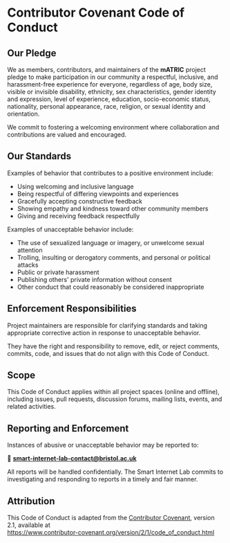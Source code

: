 # Contributor Covenant Code of Conduct

## Our Pledge

We as members, contributors, and maintainers of the **mATRIC** project pledge to make participation in our community a respectful, inclusive, and harassment-free experience for everyone, regardless of age, body size, visible or invisible disability, ethnicity, sex characteristics, gender identity and expression, level of experience, education, socio-economic status, nationality, personal appearance, race, religion, or sexual identity and orientation.

We commit to fostering a welcoming environment where collaboration and contributions are valued and encouraged.

## Our Standards

Examples of behavior that contributes to a positive environment include:

- Using welcoming and inclusive language
- Being respectful of differing viewpoints and experiences
- Gracefully accepting constructive feedback
- Showing empathy and kindness toward other community members
- Giving and receiving feedback respectfully

Examples of unacceptable behavior include:

- The use of sexualized language or imagery, or unwelcome sexual attention
- Trolling, insulting or derogatory comments, and personal or political attacks
- Public or private harassment
- Publishing others' private information without consent
- Other conduct that could reasonably be considered inappropriate

## Enforcement Responsibilities

Project maintainers are responsible for clarifying standards and taking appropriate corrective action in response to unacceptable behavior.

They have the right and responsibility to remove, edit, or reject comments, commits, code, and issues that do not align with this Code of Conduct.

## Scope

This Code of Conduct applies within all project spaces (online and offline), including issues, pull requests, discussion forums, mailing lists, events, and related activities.

## Reporting and Enforcement

Instances of abusive or unacceptable behavior may be reported to:

📧 **[smart-internet-lab-contact@bristol.ac.uk](mailto:smart-internet-lab-contact@bristol.ac.uk)**

All reports will be handled confidentially. The Smart Internet Lab commits to investigating and responding to reports in a timely and fair manner.

## Attribution

This Code of Conduct is adapted from the [Contributor Covenant](https://www.contributor-covenant.org), version 2.1, available at  
https://www.contributor-covenant.org/version/2/1/code_of_conduct.html
